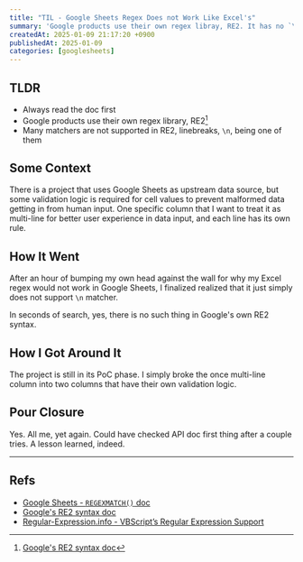 ```yaml
---
title: "TIL - Google Sheets Regex Does not Work Like Excel's"
summary: 'Google products use their own regex libray, RE2. It has no `\n` linebreak matcher support.'
createdAt: 2025-01-09 21:17:20 +0900
publishedAt: 2025-01-09
categories: [googlesheets]
---
```


## TLDR

- Always read the doc first
- Google products use their own regex library, RE2[^1]
- Many matchers are not supported in RE2, linebreaks, `\n`, being one of them

## Some Context

There is a project that uses Google Sheets as upstream data source, but some validation logic is required for cell values to prevent malformed data getting in from human input. One specific column that I want to treat it as multi-line for better user experience in data input, and each line has its own rule.

## How It Went

After an hour of bumping my own head against the wall for why my Excel regex would not work in Google Sheets, I finalized realized that it just simply does not support `\n` matcher.

In seconds of search, yes, there is no such thing in Google's own RE2 syntax.

## How I Got Around It

The project is still in its PoC phase. I simply broke the once multi-line column into two columns that have their own validation logic.

## Pour Closure

Yes. All me, yet again. Could have checked API doc first thing after a couple tries. A lesson learned, indeed.

[^1]: [Google's RE2 syntax doc](https://github.com/google/re2/blob/main/doc/syntax.txt)

---

## Refs

- [Google Sheets - `REGEXMATCH()` doc](https://support.google.com/docs/answer/3098292?hl=en)
- [Google's RE2 syntax doc](https://github.com/google/re2/blob/main/doc/syntax.txt)
- [Regular-Expression.info - VBScript’s Regular Expression Support](https://www.regular-expressions.info/vbscript.html)
